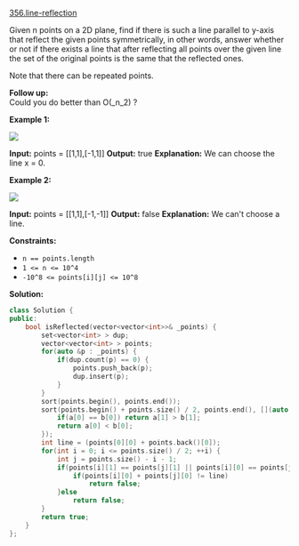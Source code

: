 [356.line-reflection](https://leetcode.com/problems/line-reflection/)  

Given n points on a 2D plane, find if there is such a line parallel to y-axis that reflect the given points symmetrically, in other words, answer whether or not if there exists a line that after reflecting all points over the given line the set of the original points is the same that the reflected ones.

Note that there can be repeated points.

**Follow up:**  
Could you do better than O(_n_2) ?

**Example 1:**

![](https://assets.leetcode.com/uploads/2020/04/23/356_example_1.PNG)

**Input:** points = \[\[1,1\],\[-1,1\]\]
**Output:** true
**Explanation:** We can choose the line x = 0.

**Example 2:**

![](https://assets.leetcode.com/uploads/2020/04/23/356_example_2.PNG)

**Input:** points = \[\[1,1\],\[-1,-1\]\]
**Output:** false
**Explanation:** We can't choose a line.

**Constraints:**

*   `n == points.length`
*   `1 <= n <= 10^4`
*   `-10^8 <= points[i][j] <= 10^8`  



**Solution:**  

```cpp
class Solution {
public:
    bool isReflected(vector<vector<int>>& _points) {
        set<vector<int> > dup;
        vector<vector<int> > points;
        for(auto &p : _points) {
            if(dup.count(p) == 0) {
                points.push_back(p);
                dup.insert(p);
            }
        }
        sort(points.begin(), points.end());
        sort(points.begin() + points.size() / 2, points.end(), [](auto &a, auto &b){
            if(a[0] == b[0]) return a[1] > b[1];
            return a[0] < b[0];
        });
        int line = (points[0][0] + points.back()[0]);
        for(int i = 0; i <= points.size() / 2; ++i) {
            int j = points.size() - i - 1;
            if(points[i][1] == points[j][1] || points[i][0] == points[j][0]) {
                if(points[i][0] + points[j][0] != line)
                    return false;
            }else
                return false;
        }
        return true;
    }
};
```
      